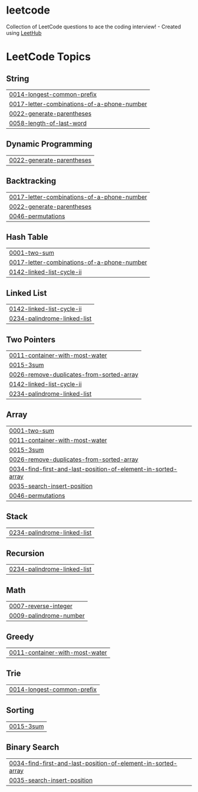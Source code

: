 # leetcode
Collection of LeetCode questions to ace the coding interview! - Created using [LeetHub](https://github.com/QasimWani/LeetHub)

<!---LeetCode Topics Start-->
# LeetCode Topics
## String
|  |
| ------- |
| [0014-longest-common-prefix](https://github.com/vaibhavisno-one/leetcode/tree/master/0014-longest-common-prefix) |
| [0017-letter-combinations-of-a-phone-number](https://github.com/vaibhavisno-one/leetcode/tree/master/0017-letter-combinations-of-a-phone-number) |
| [0022-generate-parentheses](https://github.com/vaibhavisno-one/leetcode/tree/master/0022-generate-parentheses) |
| [0058-length-of-last-word](https://github.com/vaibhavisno-one/leetcode/tree/master/0058-length-of-last-word) |
## Dynamic Programming
|  |
| ------- |
| [0022-generate-parentheses](https://github.com/vaibhavisno-one/leetcode/tree/master/0022-generate-parentheses) |
## Backtracking
|  |
| ------- |
| [0017-letter-combinations-of-a-phone-number](https://github.com/vaibhavisno-one/leetcode/tree/master/0017-letter-combinations-of-a-phone-number) |
| [0022-generate-parentheses](https://github.com/vaibhavisno-one/leetcode/tree/master/0022-generate-parentheses) |
| [0046-permutations](https://github.com/vaibhavisno-one/leetcode/tree/master/0046-permutations) |
## Hash Table
|  |
| ------- |
| [0001-two-sum](https://github.com/vaibhavisno-one/leetcode/tree/master/0001-two-sum) |
| [0017-letter-combinations-of-a-phone-number](https://github.com/vaibhavisno-one/leetcode/tree/master/0017-letter-combinations-of-a-phone-number) |
| [0142-linked-list-cycle-ii](https://github.com/vaibhavisno-one/leetcode/tree/master/0142-linked-list-cycle-ii) |
## Linked List
|  |
| ------- |
| [0142-linked-list-cycle-ii](https://github.com/vaibhavisno-one/leetcode/tree/master/0142-linked-list-cycle-ii) |
| [0234-palindrome-linked-list](https://github.com/vaibhavisno-one/leetcode/tree/master/0234-palindrome-linked-list) |
## Two Pointers
|  |
| ------- |
| [0011-container-with-most-water](https://github.com/vaibhavisno-one/leetcode/tree/master/0011-container-with-most-water) |
| [0015-3sum](https://github.com/vaibhavisno-one/leetcode/tree/master/0015-3sum) |
| [0026-remove-duplicates-from-sorted-array](https://github.com/vaibhavisno-one/leetcode/tree/master/0026-remove-duplicates-from-sorted-array) |
| [0142-linked-list-cycle-ii](https://github.com/vaibhavisno-one/leetcode/tree/master/0142-linked-list-cycle-ii) |
| [0234-palindrome-linked-list](https://github.com/vaibhavisno-one/leetcode/tree/master/0234-palindrome-linked-list) |
## Array
|  |
| ------- |
| [0001-two-sum](https://github.com/vaibhavisno-one/leetcode/tree/master/0001-two-sum) |
| [0011-container-with-most-water](https://github.com/vaibhavisno-one/leetcode/tree/master/0011-container-with-most-water) |
| [0015-3sum](https://github.com/vaibhavisno-one/leetcode/tree/master/0015-3sum) |
| [0026-remove-duplicates-from-sorted-array](https://github.com/vaibhavisno-one/leetcode/tree/master/0026-remove-duplicates-from-sorted-array) |
| [0034-find-first-and-last-position-of-element-in-sorted-array](https://github.com/vaibhavisno-one/leetcode/tree/master/0034-find-first-and-last-position-of-element-in-sorted-array) |
| [0035-search-insert-position](https://github.com/vaibhavisno-one/leetcode/tree/master/0035-search-insert-position) |
| [0046-permutations](https://github.com/vaibhavisno-one/leetcode/tree/master/0046-permutations) |
## Stack
|  |
| ------- |
| [0234-palindrome-linked-list](https://github.com/vaibhavisno-one/leetcode/tree/master/0234-palindrome-linked-list) |
## Recursion
|  |
| ------- |
| [0234-palindrome-linked-list](https://github.com/vaibhavisno-one/leetcode/tree/master/0234-palindrome-linked-list) |
## Math
|  |
| ------- |
| [0007-reverse-integer](https://github.com/vaibhavisno-one/leetcode/tree/master/0007-reverse-integer) |
| [0009-palindrome-number](https://github.com/vaibhavisno-one/leetcode/tree/master/0009-palindrome-number) |
## Greedy
|  |
| ------- |
| [0011-container-with-most-water](https://github.com/vaibhavisno-one/leetcode/tree/master/0011-container-with-most-water) |
## Trie
|  |
| ------- |
| [0014-longest-common-prefix](https://github.com/vaibhavisno-one/leetcode/tree/master/0014-longest-common-prefix) |
## Sorting
|  |
| ------- |
| [0015-3sum](https://github.com/vaibhavisno-one/leetcode/tree/master/0015-3sum) |
## Binary Search
|  |
| ------- |
| [0034-find-first-and-last-position-of-element-in-sorted-array](https://github.com/vaibhavisno-one/leetcode/tree/master/0034-find-first-and-last-position-of-element-in-sorted-array) |
| [0035-search-insert-position](https://github.com/vaibhavisno-one/leetcode/tree/master/0035-search-insert-position) |
<!---LeetCode Topics End-->